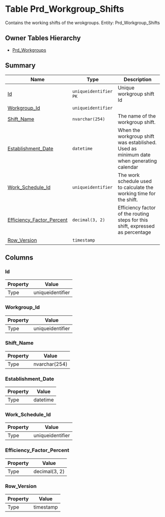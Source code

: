 # Table Prd_Workgroup_Shifts

Contains the working shifts of the wrokgroups. Entity: Prd_Workgroup_Shifts

## Owner Tables Hierarchy

* [Prd_Workgroups](Prd_Workgroups.md)

## Summary

| Name | Type | Description |
| - | - | --- |
|[Id](#id)|`uniqueidentifier` `PK`|Unique workgroup shift Id|
|[Workgroup_Id](#workgroup_id)|`uniqueidentifier` ||
|[Shift_Name](#shift_name)|`nvarchar(254)` |The name of the workgroup shift.|
|[Establishment_Date](#establishment_date)|`datetime` |When the workgroup shift was established. Used as minimum date when generating calendar|
|[Work_Schedule_Id](#work_schedule_id)|`uniqueidentifier` |The work schedule used to calculate the working time for the shift.|
|[Efficiency_Factor_Percent](#efficiency_factor_percent)|`decimal(3, 2)` |Efficiency factor of the routing steps for this shift, expressed as percentage|
|[Row_Version](#row_version)|`timestamp` ||

## Columns

### Id

| Property | Value |
| - | - |
|Type|uniqueidentifier|

### Workgroup_Id

| Property | Value |
| - | - |
|Type|uniqueidentifier|

### Shift_Name

| Property | Value |
| - | - |
|Type|nvarchar(254)|

### Establishment_Date

| Property | Value |
| - | - |
|Type|datetime|

### Work_Schedule_Id

| Property | Value |
| - | - |
|Type|uniqueidentifier|

### Efficiency_Factor_Percent

| Property | Value |
| - | - |
|Type|decimal(3, 2)|

### Row_Version

| Property | Value |
| - | - |
|Type|timestamp|


